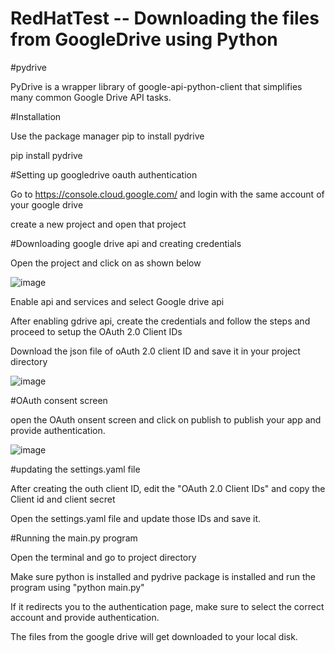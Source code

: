 # RedHatTest  --  Downloading the files from GoogleDrive using Python



#pydrive

PyDrive is a wrapper library of google-api-python-client that simplifies many common Google Drive API tasks.



#Installation

Use the package manager pip to install pydrive

pip install pydrive



#Setting up googledrive oauth authentication

Go to https://console.cloud.google.com/ and login with the same account of your google drive

create a new project and open that project


#Downloading google drive api and creating credentials

Open the project and click on as shown below

![image](https://user-images.githubusercontent.com/100018055/154794566-f2038b6a-2792-47b5-bb30-c610eb493d95.png)

Enable api and services and select Google drive api

After enabling gdrive api, create the credentials and follow the steps and proceed to setup the OAuth 2.0 Client IDs

Download the json file of oAuth 2.0 client ID and save it in your project directory

![image](https://user-images.githubusercontent.com/100018055/154796079-6c419a58-4dc3-408a-9039-19f01e251614.png)


#OAuth consent screen


open the OAuth onsent screen and click on publish to publish your app and provide authentication.

![image](https://user-images.githubusercontent.com/100018055/154796403-b2d9620c-e957-48d1-aa6f-b84418334891.png)




#updating the settings.yaml file


After creating the outh client ID, edit the "OAuth 2.0 Client IDs" and copy the Client id and client secret 

Open the settings.yaml file and update those IDs and save it.



#Running the main.py program


Open the terminal and go to project directory

Make sure python is installed and pydrive package is installed and run the program using "python main.py"

If it redirects you to the authentication page, make sure to select the correct account and provide authentication.

The files from the google drive will get downloaded to your local disk.






